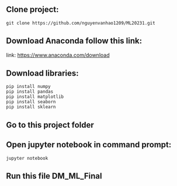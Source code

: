 ## Clone project:
```
git clone https://github.com/nguyenvanhao1209/ML20231.git
```

## Download Anaconda follow this link: 
link: https://www.anaconda.com/download

## Download libraries:
```
pip install numpy
pip install pandas
pip install matplotlib
pip install seaborn
pip install sklearn
```
## Go to this project folder

## Open jupyter notebook in command prompt:
```
jupyter notebook
```
## Run this file DM_ML_Final

